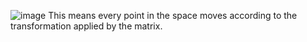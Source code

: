 ![image](https://github.com/user-attachments/assets/7810b31a-854e-4b41-83f3-9ed3c6d6e5fd)
This means every point in the space moves according to the transformation applied by the matrix.

